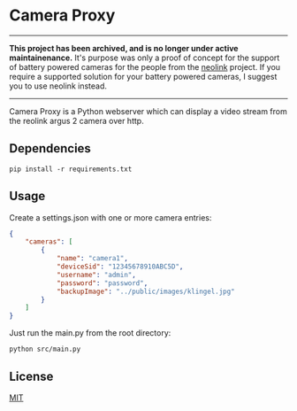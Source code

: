 # Camera Proxy

---

**This project has been archived, and is no longer under active maintainenance.**
It's purpose was only a proof of concept for the support of battery powered cameras for the people from the [neolink](https://github.com/thirtythreeforty/neolink) project.
If you require a supported solution for your battery powered cameras, I suggest you to use neolink instead.

---

Camera Proxy is a Python webserver which can display a video stream from the reolink argus 2 camera over http.

## Dependencies

```console
pip install -r requirements.txt
```

## Usage

Create a settings.json with one or more camera entries:
```json
{
    "cameras": [
        {
            "name": "camera1",
            "deviceSid": "12345678910ABC5D",
            "username": "admin",
            "password": "password",
            "backupImage": "../public/images/klingel.jpg"
        }
    ]
}
```

Just run the main.py from the root directory:

```console
python src/main.py
```

## License
[MIT](license.txt)